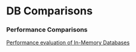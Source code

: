 # DB Comparisons


### Performance Comparisons
[Performance evaluation of In-Memory Databases](https://www.sciencedirect.com/science/article/pii/S1319157816300453)